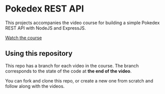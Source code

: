 # Pokedex REST API
This projects accompanies the video course for building a simple Pokedex REST API with NodeJS and ExpressJS.

[Watch the course](https://www.youtube.com/playlist?list=PLSwIxbgo4ojtYwVrLOiX5THfQkrCixMEq)


## Using this repository

This repo has a branch for each video in the course. The branch corresponds to the state of the code at **the end of the video**.

You can fork and clone this repo, or create a new one from scratch and follow along with the videos.
